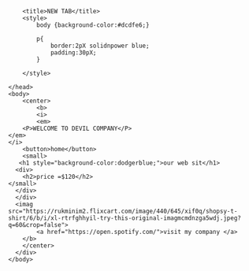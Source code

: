 <!DOCTYPE html>
<html>
    <head>
       
        <title>NEW TAB</title>
        <style>
            body {background-color:#dcdfe6;}

            p{
                border:2pX solidnpower blue;
                padding:30pX;
            }
            
        </style> 

    </head>
    <body>
        <center>
            <b>
            <i>
            <em>    
        <P>WELCOME TO DEVIL COMPANY</P>
    </em>
    </i>
        <button>home</button>
        <small>
       <h1 style="background-color:dodgerblue;">our web sit</h1>
      <div>
        <h2>price =$120</h2>
    </small>
      </div>
      </div>
      <imag src="https://rukminim2.flixcart.com/image/440/645/xif0q/shopsy-t-shirt/6/b/i/xl-rtrfghhyil-try-this-original-imagmcmdnzga5wdj.jpeg?q=60&crop=false">
            <a href="https://open.spotify.com/">visit my company </a>
        </b>
        </center>
      </div>
    </body>

</html
